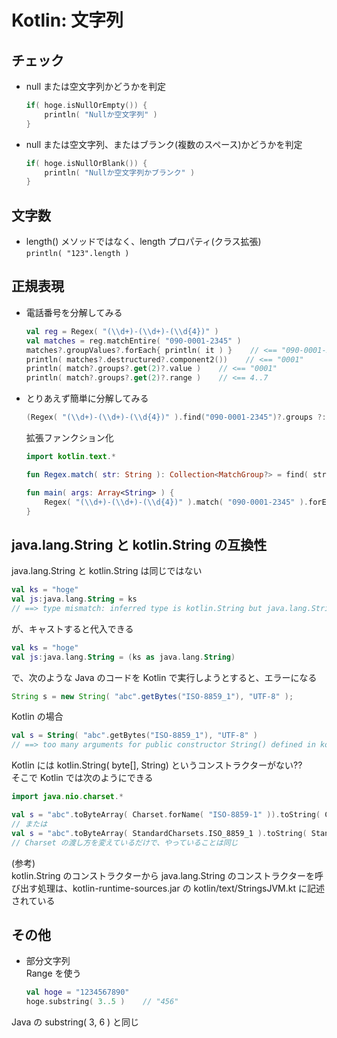 # Kotlin: 文字列

## チェック

* null または空文字列かどうかを判定  
  ```kotlin
  if( hoge.isNullOrEmpty()) {
      println( "Nullか空文字列" )
  }
  ```
* null または空文字列、またはブランク(複数のスペース)かどうかを判定  
  ```kotlin
  if( hoge.isNullOrBlank()) {
      println( "Nullか空文字列かブランク" )
  }

## 文字数
* length() メソッドではなく、length プロパティ(クラス拡張)  
  ```println( "123".length )```

## 正規表現
* 電話番号を分解してみる  
  ```kotlin
  val reg = Regex( "(\\d+)-(\\d+)-(\\d{4})" )
  val matches = reg.matchEntire( "090-0001-2345" )
  matches?.groupValues?.forEach{ println( it ) }    // <== "090-0001-2345", "090", "0001", "2345"
  println( matches?.destructured?.component2())    // <== "0001"
  println( match?.groups?.get(2)?.value )    // <== "0001"
  println( match?.groups?.get(2)?.range )    // <== 4..7
  ```
* とりあえず簡単に分解してみる
  ```kotlin
  (Regex( "(\\d+)-(\\d+)-(\\d{4})" ).find("090-0001-2345")?.groups ?: listOf<MatchGroup>()).forEach{ println( it?.value ) }
  ```
  拡張ファンクション化
  ```kotlin
  import kotlin.text.*
  
  fun Regex.match( str: String ): Collection<MatchGroup?> = find( str )?.groups ?: listOf<MatchGroup>()
  
  fun main( args: Array<String> ) {
      Regex( "(\\d+)-(\\d+)-(\\d{4})" ).match( "090-0001-2345" ).forEach{ println( it?.value ) }
  }

  ```

## java.lang.String と kotlin.String の互換性
java.lang.String と kotlin.String は同じではない
```kotlin
val ks = "hoge"
val js:java.lang.String = ks
// ==> type mismatch: inferred type is kotlin.String but java.lang.String was expected
```
が、キャストすると代入できる
```kotlin
val ks = "hoge"
val js:java.lang.String = (ks as java.lang.String)
```
で、次のような Java のコードを Kotlin で実行しようとすると、エラーになる
```java
String s = new String( "abc".getBytes("ISO-8859_1"), "UTF-8" );
```
Kotlin の場合
```kotlin
val s = String( "abc".getBytes("ISO-8859_1"), "UTF-8" )
// ==> too many arguments for public constructor String() defined in kotlin.String
```
Kotlin には kotlin.String( byte[], String) というコンストラクターがない??  
そこで Kotlin では次のようにできる
```kotlin
import java.nio.charset.*

val s = "abc".toByteArray( Charset.forName( "ISO-8859-1" )).toString( Charset.forName( "UTF-8" ))
// または
val s = "abc".toByteArray( StandardCharsets.ISO_8859_1 ).toString( StandardCharsets.UTF_8 )
// Charset の渡し方を変えているだけで、やっていることは同じ
```

(参考)  
kotlin.String のコンストラクターから java.lang.String のコンストラクターを呼び出す処理は、kotlin-runtime-sources.jar の kotlin/text/StringsJVM.kt に記述されている

## その他
* 部分文字列  
Range を使う
  ```kotlin
  val hoge = "1234567890"
  hoge.substring( 3..5 )    // "456"
  ```
Java の substring( 3, 6 ) と同じ
